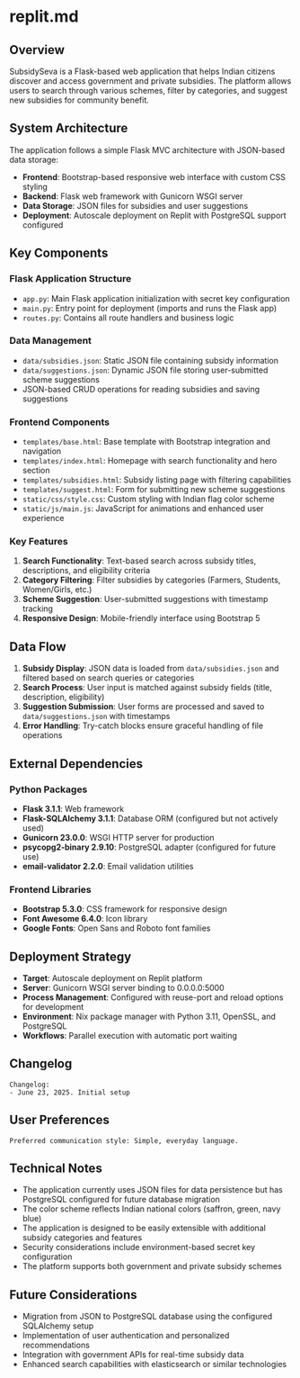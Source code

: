 # replit.md

## Overview

SubsidySeva is a Flask-based web application that helps Indian citizens discover and access government and private subsidies. The platform allows users to search through various schemes, filter by categories, and suggest new subsidies for community benefit.

## System Architecture

The application follows a simple Flask MVC architecture with JSON-based data storage:

- **Frontend**: Bootstrap-based responsive web interface with custom CSS styling
- **Backend**: Flask web framework with Gunicorn WSGI server
- **Data Storage**: JSON files for subsidies and user suggestions
- **Deployment**: Autoscale deployment on Replit with PostgreSQL support configured

## Key Components

### Flask Application Structure
- `app.py`: Main Flask application initialization with secret key configuration
- `main.py`: Entry point for deployment (imports and runs the Flask app)
- `routes.py`: Contains all route handlers and business logic

### Data Management
- `data/subsidies.json`: Static JSON file containing subsidy information
- `data/suggestions.json`: Dynamic JSON file storing user-submitted scheme suggestions
- JSON-based CRUD operations for reading subsidies and saving suggestions

### Frontend Components
- `templates/base.html`: Base template with Bootstrap integration and navigation
- `templates/index.html`: Homepage with search functionality and hero section
- `templates/subsidies.html`: Subsidy listing page with filtering capabilities
- `templates/suggest.html`: Form for submitting new scheme suggestions
- `static/css/style.css`: Custom styling with Indian flag color scheme
- `static/js/main.js`: JavaScript for animations and enhanced user experience

### Key Features
1. **Search Functionality**: Text-based search across subsidy titles, descriptions, and eligibility criteria
2. **Category Filtering**: Filter subsidies by categories (Farmers, Students, Women/Girls, etc.)
3. **Scheme Suggestion**: User-submitted suggestions with timestamp tracking
4. **Responsive Design**: Mobile-friendly interface using Bootstrap 5

## Data Flow

1. **Subsidy Display**: JSON data is loaded from `data/subsidies.json` and filtered based on search queries or categories
2. **Search Process**: User input is matched against subsidy fields (title, description, eligibility)
3. **Suggestion Submission**: User forms are processed and saved to `data/suggestions.json` with timestamps
4. **Error Handling**: Try-catch blocks ensure graceful handling of file operations

## External Dependencies

### Python Packages
- **Flask 3.1.1**: Web framework
- **Flask-SQLAlchemy 3.1.1**: Database ORM (configured but not actively used)
- **Gunicorn 23.0.0**: WSGI HTTP server for production
- **psycopg2-binary 2.9.10**: PostgreSQL adapter (configured for future use)
- **email-validator 2.2.0**: Email validation utilities

### Frontend Libraries
- **Bootstrap 5.3.0**: CSS framework for responsive design
- **Font Awesome 6.4.0**: Icon library
- **Google Fonts**: Open Sans and Roboto font families

## Deployment Strategy

- **Target**: Autoscale deployment on Replit platform
- **Server**: Gunicorn WSGI server binding to 0.0.0.0:5000
- **Process Management**: Configured with reuse-port and reload options for development
- **Environment**: Nix package manager with Python 3.11, OpenSSL, and PostgreSQL
- **Workflows**: Parallel execution with automatic port waiting

## Changelog

```
Changelog:
- June 23, 2025. Initial setup
```

## User Preferences

```
Preferred communication style: Simple, everyday language.
```

## Technical Notes

- The application currently uses JSON files for data persistence but has PostgreSQL configured for future database migration
- The color scheme reflects Indian national colors (saffron, green, navy blue)
- The application is designed to be easily extensible with additional subsidy categories and features
- Security considerations include environment-based secret key configuration
- The platform supports both government and private subsidy schemes

## Future Considerations

- Migration from JSON to PostgreSQL database using the configured SQLAlchemy setup
- Implementation of user authentication and personalized recommendations
- Integration with government APIs for real-time subsidy data
- Enhanced search capabilities with elasticsearch or similar technologies
